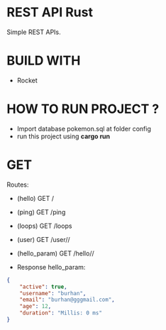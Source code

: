 # REST API Rust
Simple REST APIs.
# BUILD WITH
- Rocket

# HOW TO RUN PROJECT ?
- Import database pokemon.sql at folder config
- run this project using <b>cargo run</b>

# GET
Routes:
- (hello) GET /
- (ping) GET /ping
- (loops) GET /loops
- (user) GET /user/<name>/<age>
- (hello_param) GET /hello/<name>/<age>

- Response hello_param:

```json 
{
    "active": true,
    "username": "burhan",
    "email": "burhan@gggmail.com",
    "age": 12,
    "duration": "Millis: 0 ms"
}
```